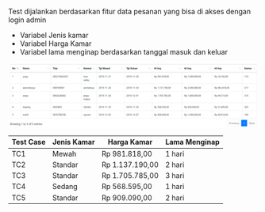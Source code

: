 Test dijalankan berdasarkan fitur data pesanan yang bisa di akses dengan login admin  
- Variabel Jenis kamar  
- Variabel Harga Kamar  
- Variabel lama menginap berdasarkan tanggal masuk dan keluar

![Dokumentasi Hasil Uji](orthgonal.png)  



| Test Case | Jenis Kamar | Harga Kamar              | Lama Menginap |
| --------- | ----------- | ------------------------ | ------------- |
| TC1       | Mewah       | Rp 981.818,00            | 1 hari        |
| TC2       | Standar     | Rp 1.137.190,00          | 2 hari        |
| TC3       | Standar     | Rp 1.705.785,00          | 3 hari        |
| TC4       | Sedang      | Rp 568.595,00            | 1 hari        |
| TC5       | Standar     | Rp 909.090,00            | 2 hari        |



